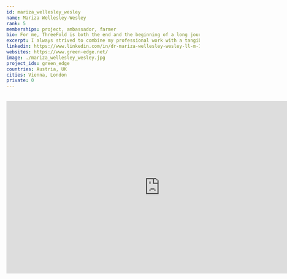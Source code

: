 ```yaml
---
id: mariza_wellesley_wesley
name: Mariza Wellesley-Wesley
rank: 5
memberships: project, ambassador, farmer
bio: For me, ThreeFold is both the end and the beginning of a long journey. From advocating human rights of political prisoners in East Berlin - to my mission at an international development bank of transforming society with small and big projects - to running an educational social enterprise/charity for disadvantaged children and their parents, I always strived to combine my professional work with a tangible, positive societal impact. And all the pieces of the puzzle fell harmoniously together when my journey finally led me to ThreeFold. A common, unique opportunity to transform our communities and our digital life for the better – with equality, freedom, privacy and sustainability as our core inspiration. The beginning of a new journey for each and every one of us…
excerpt: I always strived to combine my professional work with a tangible, positive societal impact.
linkedin: https://www.linkedin.com/in/dr-mariza-wellesley-wesley-ll-m-105aa5a7/
websites: https://www.green-edge.net/
image: ./mariza_wellesley_wesley.jpg
project_ids: green_edge
countries: Austria, UK
cities: Vienna, London
private: 0
---
```


<BR>

<iframe src="https://player.vimeo.com/video/413148180" width="800" height="450" frameborder="0" allow="autoplay; fullscreen" allowfullscreen></iframe>

<BR>
